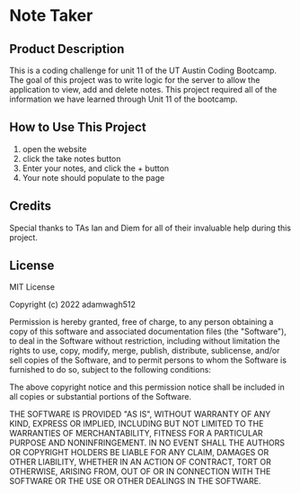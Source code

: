 # Note Taker

## Product Description
This is a coding challenge for unit 11 of the UT Austin Coding Bootcamp. The goal of this project was to write logic for the server to allow the application to view, add and delete notes. This project required all of the information we have learned through Unit 11 of the bootcamp.


## How to Use This Project
1) open the website 
2) click the take notes button
3) Enter your notes, and click the + button
4) Your note should populate to the page


## Credits

Special thanks to TAs Ian and Diem for all of their invaluable help during this project. 


## License
MIT License

Copyright (c) 2022 adamwagh512

Permission is hereby granted, free of charge, to any person obtaining a copy
of this software and associated documentation files (the "Software"), to deal
in the Software without restriction, including without limitation the rights
to use, copy, modify, merge, publish, distribute, sublicense, and/or sell
copies of the Software, and to permit persons to whom the Software is
furnished to do so, subject to the following conditions:

The above copyright notice and this permission notice shall be included in all
copies or substantial portions of the Software.

THE SOFTWARE IS PROVIDED "AS IS", WITHOUT WARRANTY OF ANY KIND, EXPRESS OR
IMPLIED, INCLUDING BUT NOT LIMITED TO THE WARRANTIES OF MERCHANTABILITY,
FITNESS FOR A PARTICULAR PURPOSE AND NONINFRINGEMENT. IN NO EVENT SHALL THE
AUTHORS OR COPYRIGHT HOLDERS BE LIABLE FOR ANY CLAIM, DAMAGES OR OTHER
LIABILITY, WHETHER IN AN ACTION OF CONTRACT, TORT OR OTHERWISE, ARISING FROM,
OUT OF OR IN CONNECTION WITH THE SOFTWARE OR THE USE OR OTHER DEALINGS IN THE
SOFTWARE.

